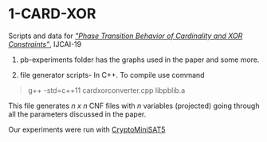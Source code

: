 # 1-CARD-XOR
Scripts and data for *["Phase Transition Behavior of Cardinality and XOR Constraints"](https://www.ijcai.org/proceedings/2019/0162.pdf)*, IJCAI-19

1) pb-experiments folder has the graphs used in the paper and some more. 

2) file generator scripts- In C++. To compile use command 
> g++ -std=c++11 cardxorconverter.cpp libpblib.a

This file generates *n x n* CNF files with *n* variables (projected) going through all the parameters discussed in the paper. 

Our experiments were run with [CryptoMiniSAT5](https://github.com/msoos/cryptominisat)







